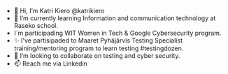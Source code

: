 - 👋 Hi, I’m Katri Kiero @katrikiero
- 🌱 I’m currently learning Information and communication technology at Raseko school.
- I´m participading WIT Women in Tech & Google Cybersecurity program.
- ✨ I've partisipaded to Maaret Pyhäjärvis Testing Specialist training/mentoring program to learn testing #testingdozen.
- 💞️ I’m looking to collaborate on testing and cyber security.
- 📫 Reach me via Linkedin

<!---
katrikiero/katrikiero is a ✨ special ✨ repository because its `README.md` (this file) appears on your GitHub profile.
You can click the Preview link to take a look at your changes.
--->
